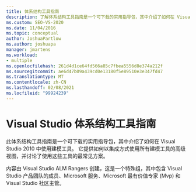 ```yaml
---
title: 体系结构工具指南
description: 了解体系结构工具指南是一个可下载的实用指导包，其中介绍了如何在 Visual Studio 2010 中使用建模工具。
ms.custom: SEO-VS-2020
ms.date: 11/04/2016
ms.topic: conceptual
author: JoshuaPartlow
ms.author: joshuapa
manager: jmartens
ms.workload:
- multiple
ms.openlocfilehash: 261d4d1ce64fd566a85c7fbea5556d8e374a212f
ms.sourcegitcommit: ae6d47b09a439cd0e13180f5e89510e3e347fd47
ms.translationtype: MT
ms.contentlocale: zh-CN
ms.lasthandoff: 02/08/2021
ms.locfileid: "99924239"
---
```

# <a name="visual-studio-architecture-tooling-guidance"></a>Visual Studio 体系结构工具指南

此体系结构工具指南是一个可下载的实用指导包，其中介绍了如何在 Visual Studio 2010 中使用建模工具。 它提供如何以集成方式使用所有建模工具的高级视图，并讨论了使用这些工具的最常见方案。

内容由 Visual Studio ALM Rangers 创建，这是一个特殊组，其中包含 Visual Studio 产品团队的成员、Microsoft 服务、Microsoft 最有价值专家 (Mvp) 和 Visual Studio 社区主管。

